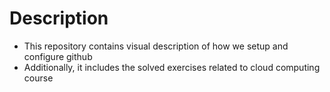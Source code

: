 # Description
+ This repository contains visual description of how we setup and configure github
+ Additionally, it includes the solved exercises related to cloud computing course

